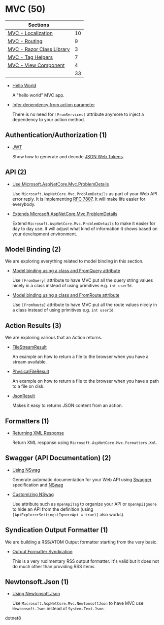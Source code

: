 # MVC (50)

| Sections                                                       |     |
| -------------------------------------------------------------- | --- |
| [MVC - Localization](/projects/mvc/localization)               | 10  |
| [MVC - Routing](/projects/mvc/routing)                         | 9   |
| [MVC - Razor Class Library](/projects/mvc/razor-class-library) | 3   |
| [MVC - Tag Helpers](/projects/mvc/tag-helper)                  | 7   |
| [MVC - View Component](/projects/mvc/view-component)           | 4   |
|                                                                | 33  |

* [Hello World](/projects/mvc/hello-world)

  A "hello world" MVC app.

* [Infer dependency from action parameter](mvc-infer-dependency-from-action)

  There is no need for `[FromServices]` attribute anymore to inject a dependency to your action method.

## Authentication/Authorization (1)

* [JWT](/projects/mvc/jwt)

  Show how to generate and decode [JSON Web Tokens](https://jwt.io/).

## API (2)

* [Use Microsoft.AspNetCore.Mvc.ProblemDetails](/projects/mvc/api-problem-details)

  Use `Microsoft.AspNetCore.Mvc.ProblemDetails` as part of your Web API error reply. It is implementing [RFC  7807](https://tools.ietf.org/html/rfc7807). It will make life easier for everybody.

* [Extends Microsoft.AspNetCore.Mvc.ProblemDetails](/projects/mvc/api-problem-details-2)

  Extend `Microsoft.AspNetCore.Mvc.ProblemDetails` to make it easier for day to day use. It will adjust what kind of information it shows based on your development environment.

## Model Binding (2)
  
  We are exploring everything related to model binding in this section.

  * [Model binding using a class and FromQuery attribute](/projects/mvc/model-binding-from-query)

    Use `[FromQuery]` attribute to have MVC put all the query string values nicely in a class instead of using primitives e.g. `int userId`.

  * [Model binding using a class and FromRoute attribute](/projects/mvc/model-binding-from-route)

    Use `[FromRoute]` attribute to have MVC put all the route values nicely in a class instead of using primitives e.g. `int userId`.


## Action Results (3)
  
  We are exploring various  that an Action returns.

  * [FileStreamResult](/projects/mvc/result-filestream)

    An example on how to return a file to the browser when you have a stream available.  

  * [PhysicalFileResult](/projects/mvc/result-physicalfile)

    An example on how to return a file to the browser when you have a path to a file on disk.

  * [JsonResult](/projects/mvc/result-json)

    Makes it easy to returns JSON content from an action.
 

## Formatters (1)

* [Returning XML Response](/projects/mvc/mvc-output-xml)

  Return XML response using `Microsoft.AspNetCore.Mvc.Formatters.Xml`. 

## Swagger (API Documentation) (2)

* [Using NSwag](/projects/mvc/nswag)
  
  Generate automatic documentation for your Web API using [Swagger](https://swagger.io/) specification and [NSwag](https://github.com/RSuter/NSwag)

* [Customizing NSwag](/projects/mvc/nswag-2)

  Use attribute such as `OpenApiTag` to organize your API or `OpenApiIgnore` to hide an API from the definition (using `[ApiExplorerSettings(IgnoreApi = true)]` also works).

## Syndication Output Formatter (1)

  We are building a RSS/ATOM Output formatter starting from the very basic.

  * [Output Formatter Syndication](/projects/mvc/output-formatter-syndication)

    This is a very rudimentary RSS output formatter. It's valid but it does not do much other than providing RSS items.
  
## Newtonsoft.Json (1)

  * [Using Newtonsoft.Json](/projects/mvc/newtonsoft-json)

    Use `Microsoft.AspNetCore.Mvc.NewtonsoftJson` to have MVC use `Newtonsoft.Json` instead of `System.Text.Json`.

dotnet8